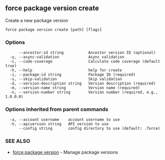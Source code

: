 ## force package version create

Create a new package version

```
force package version create [path] [flags]
```

### Options

```
      --ancestor-id string           Ancestor version ID (optional)
  -y, --async-validation             Async validation
  -c, --code-coverage                Calculate code coverage (default true)
  -h, --help                         help for create
  -i, --package-id string            Package ID (required)
  -s, --skip-validation              Skip validation
  -d, --version-description string   Version description (required)
  -m, --version-name string          Version name (required)
  -n, --version-number string        Version number (required, e.g., 1.0.0.0)
```

### Options inherited from parent commands

```
  -a, --account username    account username to use
  -V, --apiversion string   API version to use
      --config string       config directory to use (default: .force)
```

### SEE ALSO

* [force package version](force_package_version.md)	 - Manage package versions

